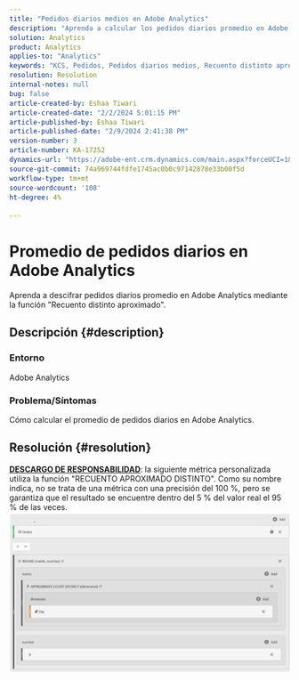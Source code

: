 ```yaml
---
title: "Pedidos diarios medios en Adobe Analytics"
description: "Aprenda a calcular los pedidos diarios promedio en Adobe Analytics mediante la función 'Recuento distinto aproximado'."
solution: Analytics
product: Analytics
applies-to: "Analytics"
keywords: "KCS, Pedidos, Pedidos diarios medios, Recuento distinto aproximado, Función"
resolution: Resolution
internal-notes: null
bug: false
article-created-by: Eshaa Tiwari
article-created-date: "2/2/2024 5:01:15 PM"
article-published-by: Eshaa Tiwari
article-published-date: "2/9/2024 2:41:38 PM"
version-number: 3
article-number: KA-17252
dynamics-url: "https://adobe-ent.crm.dynamics.com/main.aspx?forceUCI=1&pagetype=entityrecord&etn=knowledgearticle&id=9ac69aaa-ecc1-ee11-9079-6045bd006268"
source-git-commit: 74a969744fdfe1745ac0b0c97142878e33b00f5d
workflow-type: tm+mt
source-wordcount: '108'
ht-degree: 4%

---
```


# Promedio de pedidos diarios en Adobe Analytics


Aprenda a descifrar pedidos diarios promedio en Adobe Analytics mediante la función &quot;Recuento distinto aproximado&quot;.

## Descripción {#description}


### Entorno

Adobe Analytics

### Problema/Síntomas

Cómo calcular el promedio de pedidos diarios en Adobe Analytics.


## Resolución {#resolution}


<u><b>DESCARGO DE RESPONSABILIDAD</b></u>: la siguiente métrica personalizada utiliza la función &quot;RECUENTO APROXIMADO DISTINTO&quot;. Como su nombre indica, no se trata de una métrica con una precisión del 100 %, pero se garantiza que el resultado se encuentre dentro del 5 % del valor real el 95 % de las veces.
![](assets/62d446f9-58c7-ee11-9079-6045bd0067ea.png)
